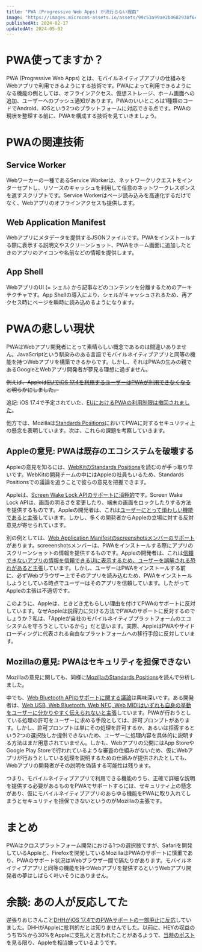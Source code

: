 ```yaml
---
title: "PWA (Progressive Web Apps) が流行らない理由"
image: "https://images.microcms-assets.io/assets/99c53a99ae2b4682938f6c435d83e3d9/f91f6597144c4c46a218cc1f877452a8/Microsoft-Fluentui-Emoji-3d-End-Arrow-3d.1024.png"
publishedAt: 2024-02-17
updatedAt: 2024-05-02
---
```


<h1 id="he7ea675c1e">PWA使ってますか？</h1><p>PWA (Progressive Web Apps) とは、モバイルネイティブアプリの仕組みをWebアプリで利用できるようにする技術です。PWAによって利用できるようになる機能の例としては、オフラインアクセス、仮想ストレージ、ホーム画面への追加、ユーザーへのプッシュ通知があります。PWAのいいところは1種類のコードでAndroid、iOSという2つのプラットフォームに対応できる点です。PWAの現状を整理する前に、PWAを構成する技術を見ていきましょう。</p><h1 id="h14a1c58cfd">PWAの関連技術</h1><h2 id="h50d23d7944">Service Worker</h2><p>Webワーカーの一種であるService Workerは、ネットワークリクエストをインターセプトし、リソースのキャッシュを利用して任意のネットワークレスポンスを返すスクリプトです。Service Workerはページ読み込みを高速化するだけでなく、Webアプリのオフラインアクセスも提供します。</p><h2 id="hbf3351015c">Web Application Manifest</h2><p>Webアプリにメタデータを提供するJSONファイルです。PWAをインストールする際に表示する説明文やスクリーンショット、PWAをホーム画面に追加したときのアプリのアイコンや名前などの情報を提供します。</p><h2 id="h19cb2713f6">App Shell</h2><p>WebアプリのUI (= シェル) から記事などのコンテンツを分離するためのアーキテクチャです。App Shellの導入により、シェルがキャッシュされるため、再アクセス時にページを瞬時に読み込めるようになります。</p><h1 id="h4c162e7f85">PWAの悲しい現状</h1><p>PWAはWebアプリ開発者にとって素晴らしい概念であるのは間違いありません。JavaScriptという馴染みのある言語でモバイルネイティブアプリと同等の機能を持つWebアプリを構築できるからです。しかし、それはPWAの生みの親であるGoogleとWebアプリ開発者が夢見る理想に過ぎません。</p><p><s>例えば、Appleは</s><a href="https://gigazine.net/news/20240216-ios-17-4-removes-web-apps-pwa/" target="_blank" rel="noopener noreferrer nofollow"><s>EUでiOS 17.4を利用するユーザーはPWAが利用できなくなる</s></a><s>と明らかにしました。</s></p><p>追記: iOS 17.4で予定されていた、<a href="https://gigazine.net/news/20240302-apple-pwa-support-not-remove/" target="_blank" rel="noopener noreferrer nofollow">EUにおけるPWAの利用制限は撤回されました</a>。</p><p>他方では、Mozillaは<a href="https://github.com/mozilla/standards-positions" target="_blank" rel="noopener noreferrer nofollow">Standards Positions</a>においてPWAに対するセキュリティ上の懸念を表明しています。次は、これらの課題を考察していきます。</p><p></p><h2 id="h1949f53f78">Appleの意見: PWAは既存のエコシステムを破壊する</h2><p>Appleの意見を知るには、<a href="https://github.com/WebKit/standards-positions" target="_blank" rel="noopener noreferrer nofollow">WebKitのStandards Positions</a>を読むのが手っ取り早いです。WebKitの開発チームの中にはAppleの社員もいるため、Standards Positionsでの議論を追うことで彼らの意見を把握できます。</p><p>Appleは、<a href="https://github.com/WebKit/standards-positions/issues/19" target="_blank" rel="noopener noreferrer nofollow">Screen Wake Lock APIのサポートに消極的</a>です。Screen Wake Lock APIは、画面の明るさを変更したり、端末の画面をロックしたりする方法を提供するものです。Appleの開発者は、これは<a href="https://github.com/WebKit/standards-positions/issues/19#issuecomment-1192089037" target="_blank" rel="noopener noreferrer nofollow">ユーザーにとって煩わしい機能であると主張</a>しています。しかし、多くの開発者からAppleの立場に対する反対意見が寄せられています。</p><p>別の例としては、<a href="https://github.com/WebKit/standards-positions/issues/49" target="_blank" rel="noopener noreferrer nofollow">Web Application Manifestのscreenshotsメンバーのサポート</a>があります。screeenshotsメンバーは、PWAをインストールする際にアプリのスクリーンショットの情報を提供するものです。Appleの開発者は、これは<a href="https://github.com/WebKit/standards-positions/issues/49#issuecomment-1232349214" target="_blank" rel="noopener noreferrer nofollow">信頼できないアプリの情報を信頼できるUIに表示するため、ユーザーを誤解される恐れがあると主張</a>しています。しかし、ユーザーはPWAをインストールする前に、必ずWebブラウザー上でそのアプリを読み込むため、PWAをインストールしようとしている時点でユーザーはそのアプリを信頼しています。したがってAppleの主張は不適切です。</p><p>このように、Appleは、ときどき尤もらしい理由を付けてPWAのサポートに反対しています。なぜAppleは説得力に欠ける方法でPWAのサポートに反対するのでしょうか？私は、「Appleが自社のモバイルネイティブプラットフォームのエコシステムを守ろうとしているから」だと思います。実際、AppleはPWAやサイドローディングに代表される自由なプラットフォームへの移行手段に反対しています。</p><h2 id="h665c4836b3">Mozillaの意見: PWAはセキュリティを担保できない</h2><p>Mozillaの意見に関しても、同様に<a href="https://github.com/mozilla/standards-positions" target="_blank" rel="noopener noreferrer nofollow">MozillaのStandards Positions</a>を読んで分析しました。</p><p>中でも、<a href="https://github.com/mozilla/standards-positions/issues/95" target="_blank" rel="noopener noreferrer nofollow">Web Bluetooth APIのサポートに関する議論</a>は興味深いです。ある開発者は、<a href="https://github.com/mozilla/standards-positions/issues/95#issuecomment-644962468" target="_blank" rel="noopener noreferrer nofollow">Web USB, Web Bluetooth, Web NFC, Web MIDIはいずれも自身の挙動をユーザーに分かりやすく伝えられないと主張</a>しています。PWAが行おうとしている処理の許可をユーザーに求める手段としては、許可プロンプトがあります。しかし、許可プロンプトは単にその処理を許可するか、あるいは拒否するという2つの選択肢しか提供できないため、ユーザーに処理内容を具体的に説明する方法はまだ用意されていません。しかも、Webアプリの公開にはApp StoreやGoogle Play Storeで行われているような審査の仕組みがないため、仮にWebアプリが行おうとしている処理を説明するための仕組みが提供されたとしても、Webアプリの開発者がその説明を偽装する可能性は残ります。</p><p>つまり、モバイルネイティブアプリで利用できる機能のうち、正確で詳細な説明を提供する必要があるものをPWAでサポートするには、セキュリティ上の懸念があり、仮にモバイルネイティブアプリのあらゆる機能をPWAに取り入れてしまうとセキュリティを担保できないというのがMozillaの主張です。</p><h1 id="ha214098e44">まとめ</h1><p>PWAはクロスプラットフォーム開発における1つの選択肢ですが、Safariを開発しているAppleと、Firefoxを開発しているMozillaはPWAのサポートに慎重であり、PWAのサポート状況はWebブラウザー間で隔たりがあります。モバイルネイティブアプリと同等の機能を持つWebアプリを提供するというWebアプリ開発者の夢はしばらく叶いそうにありません。</p><h1 id="ha417532dec">余談: あの人が反応してた</h1><p>逆張りおじさんこと<a href="https://twitter.com/dhh/status/1755974833375211752" target="_blank" rel="noopener noreferrer nofollow">DHHがiOS 17.4でのPWAサポートの一部廃止に反応</a>していました。DHHがAppleに批判的だとは知りませんでした。以前に、HEYの収益のうち15%から30%をAppleに支払えと言われたことがあるようで、<a href="https://x.com/dhh/status/1272968382329942017" target="_blank" rel="noopener noreferrer nofollow">当時のポスト</a>を見る限り、Appleを相当嫌っているようです。</p>
